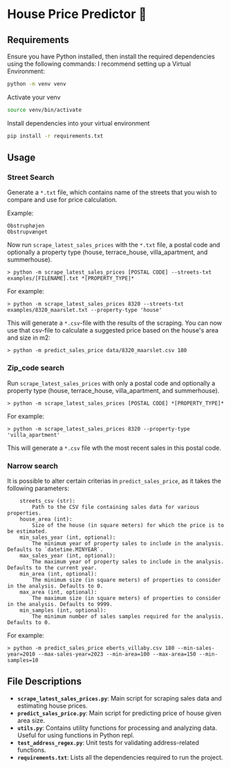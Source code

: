 # House Price Predictor 🏡

## Requirements

Ensure you have Python installed, then install the required dependencies using the following commands:
I recommend setting up a Virtual Environment:

```bash
python -m venv venv
```

Activate your venv

```bash
source venv/bin/activate
```

Install dependencies into your virtual environment

```bash
pip install -r requirements.txt
```

## Usage

### Street Search

Generate a `*.txt` file, which contains name of the streets that you wish to compare and use for price calculation.

Example:

```
Obstruphøjen
Obstrupvænget
```

Now run `scrape_latest_sales_prices` with the `*.txt` file, a postal code and optionally a property type (house, terrace_house, villa_apartment, and summerhouse).

```shell
> python -m scrape_latest_sales_prices [POSTAL CODE] --streets-txt examples/[FILENAME].txt *[PROPERTY_TYPE]*
```

For example:

```shell
> python -m scrape_latest_sales_prices 8320 --streets-txt examples/8320_maarslet.txt --property-type 'house'
```

This will generate a `*.csv`-file with the results of the scraping. You can now use that csv-file to calculate a suggested price based on the house's area and size in m2:

```shell
> python -m predict_sales_price data/8320_maarslet.csv 180
```

### Zip_code search

Run `scrape_latest_sales_prices` with only a postal code and optionally a property type (house, terrace_house, villa_apartment, and summerhouse).

```shell
> python -m scrape_latest_sales_prices [POSTAL CODE] *[PROPERTY_TYPE]*
```

For example:

```shell
> python -m scrape_latest_sales_prices 8320 --property-type 'villa_apartment'
```

This will generate a `*.csv` file wth the most recent sales in this postal code.

### Narrow search

It is possible to alter certain criterias in `predict_sales_price`, as it takes the following parameters:

```
    streets_csv (str):
        Path to the CSV file containing sales data for various properties.
    house_area (int):
        Size of the house (in square meters) for which the price is to be estimated.
    min_sales_year (int, optional):
        The minimum year of property sales to include in the analysis. Defaults to `datetime.MINYEAR`.
    max_sales_year (int, optional):
        The maximum year of property sales to include in the analysis. Defaults to the current year.
    min_area (int, optional):
        The minimum size (in square meters) of properties to consider in the analysis. Defaults to 0.
    max_area (int, optional):
        The maximum size (in square meters) of properties to consider in the analysis. Defaults to 9999.
    min_samples (int, optional):
        The minimum number of sales samples required for the analysis. Defaults to 0.
```

For example:

```shell
> python -m predict_sales_price eberts_villaby.csv 180 --min-sales-year=2010 --max-sales-year=2023 --min-area=100 --max-area=150 --min-samples=10
```

## File Descriptions

- **`scrape_latest_sales_prices.py`**: Main script for scraping sales data and estimating house prices.
- **`predict_sales_price.py`**: Main script for predicting price of house given area size.
- **`utils.py`**: Contains utility functions for processing and analyzing data. Useful for using functions in Python repl.
- **`test_address_regex.py`**: Unit tests for validating address-related functions.
- **`requirements.txt`**: Lists all the dependencies required to run the project.
